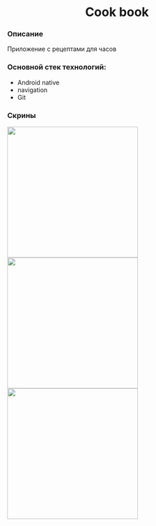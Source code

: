 <p align="center">
    <h1 align="center">Cook book</h1>
    </p>

<h3>Описание</h3>
Приложение с рецептами для часов

<h3>Основной стек технологий:</h3>
<ul>
    <li>Android native</li>
    <li> navigation </li>
	<li>Git</li>
 </ul>

<h3> Скрины </h3>

<img src="https://user-images.githubusercontent.com/91881284/196810791-5ee8680b-fc8e-4e11-8df4-b843815d3300.png" height="300"/></h1>
<img src="https://user-images.githubusercontent.com/91881284/196810830-5e6a14b4-662c-44cf-9c68-04c6dc55aa8f.png" height="300"/></h1>
<img src="https://user-images.githubusercontent.com/91881284/196810891-d6887c6c-90aa-4584-9d82-413b83b3da7c.png" height="300"/></h1>
